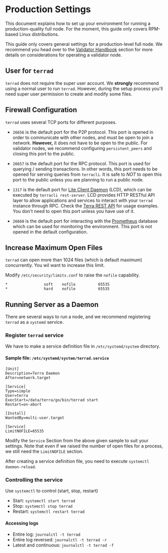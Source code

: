 # Production Settings

This document explains how to set up your environment for running a production-quality full node. For the moment, this guide only covers RPM-based Linux distributions.

This guide only covers general settings for a production-level full node. We recommend you head over to the [Validator Handbook](validator-intro.md) section for more details on considerations for operating a validator node.

## User for `terrad`

`terrad` does not require the super user account. We **strongly** recommend using a normal user to run `terrad`. However, during the setup process you'll need super user permission to create and modify some files.

## Firewall Configuration

`terrad` uses several TCP ports for different purposes.

- `26656` is the default port for the P2P protocol. This port is opened in order to communicate with other nodes, and must be open to join a network. **However,** it does not have to be open to the public. For validator nodes, we recommend configuring `persistent_peers` and closing this port to the public.

- `26657` is the default port for the RPC protocol. This port is used for querying / sending transactions. In other words, this port needs to be opened for serving queries from `terracli`. It is safe to _NOT_ to open this port to the public unless you are planning to run a public node.

- `1317` is the default port for [Lite Client Daemon](node-light-client.md) (LCD), which can be executed by `terracli rest-server`. LCD provides HTTP RESTful API layer to allow applications and services to interact with your `terrad` instance through RPC. Check the [Terra REST API](https://swagger.terra.money) for usage examples. You don't need to open this port unless you have use of it.

- `26660` is the default port for interacting with the [Prometheus](https://prometheus.io) database which can be used for monitoring the environment. This port is not opened in the default configuration.

## Increase Maximum Open Files

`terrad` can open more than 1024 files (which is default maximum) concurrently.
You wil want to increase this limit.

Modify `/etc/security/limits.conf` to raise the `nofile` capability.

```
*                soft    nofile          65535
*                hard    nofile          65535
```

## Running Server as a Daemon

There are several ways to run a node, and we recommend registering `terrad` as a `systemd` service.

### Register `terrad` service

We have to make a service definition file in `/etc/systemd/system` directory.

#### Sample file: `/etc/systemd/system/terrad.service`

```
[Unit]
Description=Terra Daemon
After=network.target

[Service]
Type=simple
User=terra
ExecStart=/data/terra/go/bin/terrad start
Restart=on-abort

[Install]
WantedBy=multi-user.target

[Service]
LimitNOFILE=65535
```

Modify the `Service` Section from the above given sample to suit your settings.
Note that even if we raised the number of open files for a process, we still need the `LimitNOFILE` section.

After creating a service definition file, you need to execute `systemctl daemon-reload`.

### Controlling the service

Use `systemctl` to control (start, stop, restart)

- Start: `systemctl start terrad`
- Stop: `systemctl stop terrad`
- Restart: `systemctl restart terrad`

#### Accessing logs

- Entire log: `journalctl -t terrad`
- Entire log reversed: `journalctl -t terrad -r`
- Latest and continuous: `journalctl -t terrad -f`
